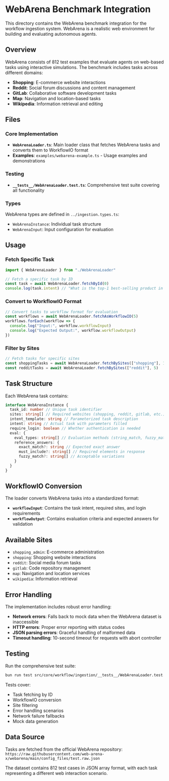 # WebArena Benchmark Integration

This directory contains the WebArena benchmark integration for the workflow ingestion system. WebArena is a realistic web environment for building and evaluating autonomous agents.

## Overview

WebArena consists of 812 test examples that evaluate agents on web-based tasks using interactive simulations. The benchmark includes tasks across different domains:

- **Shopping**: E-commerce website interactions
- **Reddit**: Social forum discussions and content management
- **GitLab**: Collaborative software development tasks
- **Map**: Navigation and location-based tasks
- **Wikipedia**: Information retrieval and editing

## Files

### Core Implementation

- **`WebArenaLoader.ts`**: Main loader class that fetches WebArena tasks and converts them to WorkflowIO format
- **Examples**: `examples/webarena-example.ts` - Usage examples and demonstrations

### Testing

- **`__tests__/WebArenaLoader.test.ts`**: Comprehensive test suite covering all functionality

### Types

WebArena types are defined in `../ingestion.types.ts`:

- `WebArenaInstance`: Individual task structure
- `WebArenaInput`: Input configuration for evaluation

## Usage

### Fetch Specific Task

```typescript
import { WebArenaLoader } from "./WebArenaLoader"

// Fetch a specific task by ID
const task = await WebArenaLoader.fetchById(0)
console.log(task.intent) // "What is the top-1 best-selling product in 2022"
```

### Convert to WorkflowIO Format

```typescript
// Convert tasks to workflow format for evaluation
const workflows = await WebArenaLoader.fetchAsWorkflowIO(5)
workflows.forEach(workflow => {
  console.log("Input:", workflow.workflowInput)
  console.log("Expected Output:", workflow.workflowOutput)
})
```

### Filter by Sites

```typescript
// Fetch tasks for specific sites
const shoppingTasks = await WebArenaLoader.fetchBySites(["shopping"], 10)
const redditTasks = await WebArenaLoader.fetchBySites(["reddit"], 5)
```

## Task Structure

Each WebArena task contains:

```typescript
interface WebArenaInstance {
  task_id: number // Unique task identifier
  sites: string[] // Required websites (shopping, reddit, gitlab, etc.)
  intent_template: string // Parameterized task description
  intent: string // Actual task with parameters filled
  require_login: boolean // Whether authentication is needed
  eval: {
    eval_types: string[] // Evaluation methods (string_match, fuzzy_match)
    reference_answers: {
      exact_match?: string // Expected exact answer
      must_include?: string[] // Required elements in response
      fuzzy_match?: string[] // Acceptable variations
    }
  }
}
```

## WorkflowIO Conversion

The loader converts WebArena tasks into a standardized format:

- **`workflowInput`**: Contains the task intent, required sites, and login requirements
- **`workflowOutput`**: Contains evaluation criteria and expected answers for validation

## Available Sites

- `shopping_admin`: E-commerce administration
- `shopping`: Shopping website interactions
- `reddit`: Social media forum tasks
- `gitlab`: Code repository management
- `map`: Navigation and location services
- `wikipedia`: Information retrieval

## Error Handling

The implementation includes robust error handling:

- **Network errors**: Falls back to mock data when the WebArena dataset is inaccessible
- **HTTP errors**: Proper error reporting with status codes
- **JSON parsing errors**: Graceful handling of malformed data
- **Timeout handling**: 10-second timeout for requests with abort controller

## Testing

Run the comprehensive test suite:

```bash
bun run test src/core/workflow/ingestion/__tests__/WebArenaLoader.test.ts
```

Tests cover:

- Task fetching by ID
- WorkflowIO conversion
- Site filtering
- Error handling scenarios
- Network failure fallbacks
- Mock data generation

## Data Source

Tasks are fetched from the official WebArena repository:
`https://raw.githubusercontent.com/web-arena-x/webarena/main/config_files/test.raw.json`

The dataset contains 812 test cases in JSON array format, with each task representing a different web interaction scenario.
